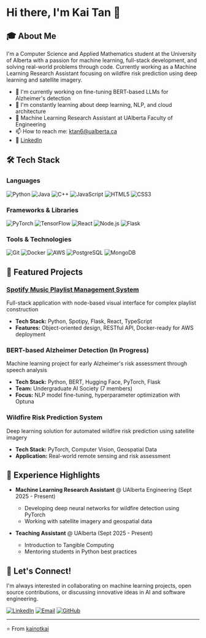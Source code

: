 # Hi there, I'm Kai Tan 👋

## 🎓 About Me

I'm a Computer Science and Applied Mathematics student at the University of Alberta with a passion for machine learning, full-stack development, and solving real-world problems through code. Currently working as a Machine Learning Research Assistant focusing on wildfire risk prediction using deep learning and satellite imagery.

- 🔭 I'm currently working on fine-tuning BERT-based LLMs for Alzheimer's detection
- 🌱 I'm constantly learning about deep learning, NLP, and cloud architecture
- 💼 Machine Learning Research Assistant at UAlberta Faculty of Engineering
- 📫 How to reach me: ktan6@ualberta.ca
- 🔗 [LinkedIn](https://www.linkedin.com/in/kai-tan-559826293/)

## 🛠️ Tech Stack

### Languages
![Python](https://img.shields.io/badge/-Python-3776AB?style=flat-square&logo=python&logoColor=white)
![Java](https://img.shields.io/badge/-Java-007396?style=flat-square&logo=java&logoColor=white)
![C++](https://img.shields.io/badge/-C++-00599C?style=flat-square&logo=c%2B%2B&logoColor=white)
![JavaScript](https://img.shields.io/badge/-JavaScript-F7DF1E?style=flat-square&logo=javascript&logoColor=black)
![HTML5](https://img.shields.io/badge/-HTML5-E34F26?style=flat-square&logo=html5&logoColor=white)
![CSS3](https://img.shields.io/badge/-CSS3-1572B6?style=flat-square&logo=css3&logoColor=white)

### Frameworks & Libraries
![PyTorch](https://img.shields.io/badge/-PyTorch-EE4C2C?style=flat-square&logo=pytorch&logoColor=white)
![TensorFlow](https://img.shields.io/badge/-TensorFlow-FF6F00?style=flat-square&logo=tensorflow&logoColor=white)
![React](https://img.shields.io/badge/-React-61DAFB?style=flat-square&logo=react&logoColor=black)
![Node.js](https://img.shields.io/badge/-Node.js-339933?style=flat-square&logo=node.js&logoColor=white)
![Flask](https://img.shields.io/badge/-Flask-000000?style=flat-square&logo=flask&logoColor=white)

### Tools & Technologies
![Git](https://img.shields.io/badge/-Git-F05032?style=flat-square&logo=git&logoColor=white)
![Docker](https://img.shields.io/badge/-Docker-2496ED?style=flat-square&logo=docker&logoColor=white)
![AWS](https://img.shields.io/badge/-AWS-232F3E?style=flat-square&logo=amazon-aws&logoColor=white)
![PostgreSQL](https://img.shields.io/badge/-PostgreSQL-336791?style=flat-square&logo=postgresql&logoColor=white)
![MongoDB](https://img.shields.io/badge/-MongoDB-47A248?style=flat-square&logo=mongodb&logoColor=white)

## 🚀 Featured Projects

### [Spotify Music Playlist Management System](https://github.com/kainotkai)
Full-stack application with node-based visual interface for complex playlist construction
- **Tech Stack:** Python, Spotipy, Flask, React, TypeScript
- **Features:** Object-oriented design, RESTful API, Docker-ready for AWS deployment

### BERT-based Alzheimer Detection (In Progress)
Machine learning project for early Alzheimer's risk assessment through speech analysis
- **Tech Stack:** Python, BERT, Hugging Face, PyTorch, Flask
- **Team:** Undergraduate AI Society (7 members)
- **Focus:** NLP model fine-tuning, hyperparameter optimization with Optuna

### Wildfire Risk Prediction System
Deep learning solution for automated wildfire risk prediction using satellite imagery
- **Tech Stack:** PyTorch, Computer Vision, Geospatial Data
- **Application:** Real-world remote sensing and risk assessment

## 💼 Experience Highlights

- **Machine Learning Research Assistant** @ UAlberta Engineering (Sept 2025 - Present)
  - Developing deep neural networks for wildfire detection using PyTorch
  - Working with satellite imagery and geospatial data

- **Teaching Assistant** @ UAlberta (Sept 2025 - Present)
  - Introduction to Tangible Computing
  - Mentoring students in Python best practices

## 🤝 Let's Connect!

I'm always interested in collaborating on machine learning projects, open source contributions, or discussing innovative ideas in AI and software engineering.

[![LinkedIn](https://img.shields.io/badge/-LinkedIn-0077B5?style=flat-square&logo=linkedin&logoColor=white)](https://www.linkedin.com/in/kai-tan-559826293/)
[![Email](https://img.shields.io/badge/-Email-D14836?style=flat-square&logo=gmail&logoColor=white)](mailto:ktan6@ualberta.ca)
[![GitHub](https://img.shields.io/badge/-GitHub-181717?style=flat-square&logo=github&logoColor=white)](https://github.com/kainotkai)

---

⭐️ From [kainotkai](https://github.com/kainotkai)
